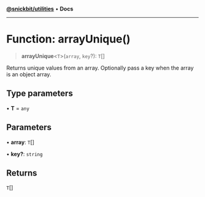 [**@snickbit/utilities**](../README.md) • **Docs**

***

# Function: arrayUnique()

> **arrayUnique**\<`T`\>(`array`, `key`?): `T`[]

Returns unique values from an array. Optionally pass a key when the array is an object array.

## Type parameters

• **T** = `any`

## Parameters

• **array**: `T`[]

• **key?**: `string`

## Returns

`T`[]
